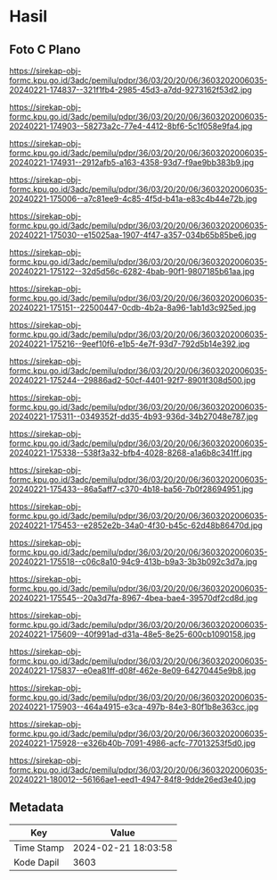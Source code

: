 # Hasil

## Foto C Plano

https://sirekap-obj-formc.kpu.go.id/3adc/pemilu/pdpr/36/03/20/20/06/3603202006035-20240221-174837--321f1fb4-2985-45d3-a7dd-9273162f53d2.jpg

https://sirekap-obj-formc.kpu.go.id/3adc/pemilu/pdpr/36/03/20/20/06/3603202006035-20240221-174903--58273a2c-77e4-4412-8bf6-5c1f058e9fa4.jpg

https://sirekap-obj-formc.kpu.go.id/3adc/pemilu/pdpr/36/03/20/20/06/3603202006035-20240221-174931--2912afb5-a163-4358-93d7-f9ae9bb383b9.jpg

https://sirekap-obj-formc.kpu.go.id/3adc/pemilu/pdpr/36/03/20/20/06/3603202006035-20240221-175006--a7c81ee9-4c85-4f5d-b41a-e83c4b44e72b.jpg

https://sirekap-obj-formc.kpu.go.id/3adc/pemilu/pdpr/36/03/20/20/06/3603202006035-20240221-175030--e15025aa-1907-4f47-a357-034b65b85be6.jpg

https://sirekap-obj-formc.kpu.go.id/3adc/pemilu/pdpr/36/03/20/20/06/3603202006035-20240221-175122--32d5d56c-6282-4bab-90f1-9807185b61aa.jpg

https://sirekap-obj-formc.kpu.go.id/3adc/pemilu/pdpr/36/03/20/20/06/3603202006035-20240221-175151--22500447-0cdb-4b2a-8a96-1ab1d3c925ed.jpg

https://sirekap-obj-formc.kpu.go.id/3adc/pemilu/pdpr/36/03/20/20/06/3603202006035-20240221-175216--9eef10f6-e1b5-4e7f-93d7-792d5b14e392.jpg

https://sirekap-obj-formc.kpu.go.id/3adc/pemilu/pdpr/36/03/20/20/06/3603202006035-20240221-175244--29886ad2-50cf-4401-92f7-8901f308d500.jpg

https://sirekap-obj-formc.kpu.go.id/3adc/pemilu/pdpr/36/03/20/20/06/3603202006035-20240221-175311--0349352f-dd35-4b93-936d-34b27048e787.jpg

https://sirekap-obj-formc.kpu.go.id/3adc/pemilu/pdpr/36/03/20/20/06/3603202006035-20240221-175338--538f3a32-bfb4-4028-8268-a1a6b8c341ff.jpg

https://sirekap-obj-formc.kpu.go.id/3adc/pemilu/pdpr/36/03/20/20/06/3603202006035-20240221-175433--86a5aff7-c370-4b18-ba56-7b0f28694951.jpg

https://sirekap-obj-formc.kpu.go.id/3adc/pemilu/pdpr/36/03/20/20/06/3603202006035-20240221-175453--e2852e2b-34a0-4f30-b45c-62d48b86470d.jpg

https://sirekap-obj-formc.kpu.go.id/3adc/pemilu/pdpr/36/03/20/20/06/3603202006035-20240221-175518--c06c8a10-94c9-413b-b9a3-3b3b092c3d7a.jpg

https://sirekap-obj-formc.kpu.go.id/3adc/pemilu/pdpr/36/03/20/20/06/3603202006035-20240221-175545--20a3d7fa-8967-4bea-bae4-39570df2cd8d.jpg

https://sirekap-obj-formc.kpu.go.id/3adc/pemilu/pdpr/36/03/20/20/06/3603202006035-20240221-175609--40f991ad-d31a-48e5-8e25-600cb1090158.jpg

https://sirekap-obj-formc.kpu.go.id/3adc/pemilu/pdpr/36/03/20/20/06/3603202006035-20240221-175837--e0ea81ff-d08f-462e-8e09-64270445e9b8.jpg

https://sirekap-obj-formc.kpu.go.id/3adc/pemilu/pdpr/36/03/20/20/06/3603202006035-20240221-175903--464a4915-e3ca-497b-84e3-80f1b8e363cc.jpg

https://sirekap-obj-formc.kpu.go.id/3adc/pemilu/pdpr/36/03/20/20/06/3603202006035-20240221-175928--e326b40b-7091-4986-acfc-77013253f5d0.jpg

https://sirekap-obj-formc.kpu.go.id/3adc/pemilu/pdpr/36/03/20/20/06/3603202006035-20240221-180012--56166ae1-eed1-4947-84f8-9dde26ed3e40.jpg


## Metadata

| Key        | Value               |
| ---------- | ------------------- |
| Time Stamp | 2024-02-21 18:03:58 |
| Kode Dapil | 3603                |



